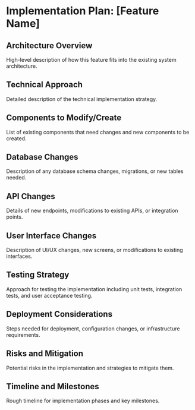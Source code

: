 # Implementation Plan: [Feature Name]

## Architecture Overview
High-level description of how this feature fits into the existing system architecture.

## Technical Approach
Detailed description of the technical implementation strategy.

## Components to Modify/Create
List of existing components that need changes and new components to be created.

## Database Changes
Description of any database schema changes, migrations, or new tables needed.

## API Changes
Details of new endpoints, modifications to existing APIs, or integration points.

## User Interface Changes
Description of UI/UX changes, new screens, or modifications to existing interfaces.

## Testing Strategy
Approach for testing the implementation including unit tests, integration tests, and user acceptance testing.

## Deployment Considerations
Steps needed for deployment, configuration changes, or infrastructure requirements.

## Risks and Mitigation
Potential risks in the implementation and strategies to mitigate them.

## Timeline and Milestones
Rough timeline for implementation phases and key milestones.